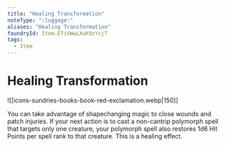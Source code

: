 ```yaml
---
title: "Healing Transformation"
noteType: ":luggage:"
aliases: "Healing Transformation"
foundryId: Item.ETiVWwLXuK9zYcjT
tags:
  - Item
---
```


# Healing Transformation
![[icons-sundries-books-book-red-exclamation.webp|150]]

You can take advantage of shapechanging magic to close wounds and patch injuries. If your next action is to cast a non-cantrip polymorph spell that targets only one creature, your polymorph spell also restores 1d6 Hit Points per spell rank to that creature. This is a healing effect.
